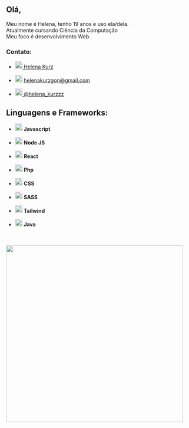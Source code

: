## Olá,  
Meu nome é Helena, tenho 19 anos e uso ela/dela.  
Atualmente cursando Ciência da Computação  
Meu foco é desenvolvimento Web.  

### Contato: 
- <a target="_blank" href="https://www.linkedin.com/in/helena-kurz-1738a2256/"> <img src="https://cdn.jsdelivr.net/gh/devicons/devicon/icons/linkedin/linkedin-original.svg" width="20px" height="auto" /> Helena Kurz </a>
          
- <img src="https://cdn.jsdelivr.net/gh/devicons/devicon/icons/google/google-original.svg"   width="20px" height="auto" /> helenakurzgon@gmail.com

- <a target="_blank" href="https://twitter.com/helena_kurzzz"> <img src="https://cdn.jsdelivr.net/gh/devicons/devicon/icons/twitter/twitter-original.svg" width="20px" height="auto" /> @helena_kurzzz </a>

## Linguagens e Frameworks:
- <img src="https://cdn.jsdelivr.net/gh/devicons/devicon/icons/javascript/javascript-original.svg"  width="20px" height="auto" /> **Javascript**
  
- <img src="https://cdn.jsdelivr.net/gh/devicons/devicon/icons/nodejs/nodejs-original.svg"  width="20px" height="auto" /> **Node JS**
  
- <img src="https://cdn.jsdelivr.net/gh/devicons/devicon/icons/react/react-original.svg"  width="20px" height="auto" /> **React**

- <img src="https://cdn.jsdelivr.net/gh/devicons/devicon/icons/php/php-original.svg"  width="20px" height="auto" /> **Php**

- <img src="https://cdn.jsdelivr.net/gh/devicons/devicon/icons/css3/css3-original.svg"  width="20px" height="auto" /> **CSS**
  
- <img src="https://cdn.jsdelivr.net/gh/devicons/devicon/icons/sass/sass-original.svg"  width="20px" height="auto" /> **SASS**
  
- <img src="https://cdn.jsdelivr.net/gh/devicons/devicon/icons/tailwindcss/tailwindcss-plain.svg"  width="20px" height="auto" /> **Tailwind**

- <img src="https://cdn.jsdelivr.net/gh/devicons/devicon/icons/java/java-original.svg"  width="20px" height="auto" /> **Java**


<br> <br>
<img style="width: 50vw" src="https://wakatime.com/share/@aaneleh/5b01596c-341e-4487-b1fa-a2a976138183.svg" />
